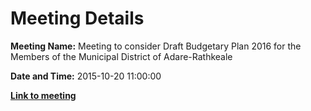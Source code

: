 # Meeting Details

**Meeting Name:** Meeting to consider Draft Budgetary Plan 2016 for the Members of the Municipal District of Adare-Rathkeale

**Date and Time:** 2015-10-20 11:00:00

**<a href="https://www.limerick.ie/council/whats-on/meeting-consider-draft-budgetary-plan-2016-members-municipal-district-adare" target="_blank">Link to meeting</a>**
